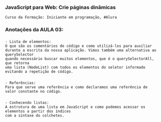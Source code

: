 ### JavaScript para Web: Crie páginas dinâmicas
    Curso da Formação: Iniciante em programação, #Alura

### Anotações da AULA 03:

###
    - Lista de elementos:
    O que são os comentários de código e como utilizá-los para auxiliar 
    durante a escrita da nossa aplicação. Vimos também uma alternativa ao querySelector 
    quando necessário buscar muitos elementos, que é o querySelectorAll, que retorna 
    uma lista (NodeList) com todos os elementos do seletor informado evitando a repetição de código.

###
    - Referências:
    Para que serve uma referência e como declaramos uma referência de valor constante no código.

###
    - Conhecendo listas:
    A estrutura de uma lista em JavaScript e como podemos acessar os elementos a partir dos índices 
    com a sintaxe do colchetes.